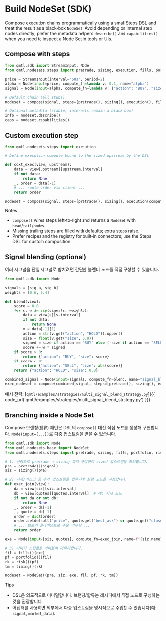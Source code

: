 # Build NodeSet (SDK)

Compose execution chains programmatically using a small Steps DSL and treat the result as a black‑box `NodeSet`.
Avoid depending on internal step nodes directly; prefer the metadata helpers
`describe()` and `capabilities()` when you need to inspect a Node Set in tools
or UIs.

## Compose with steps

```python
from qmtl.sdk import StreamInput, Node
from qmtl.nodesets.steps import pretrade, sizing, execution, fills, portfolio, risk, timing, compose

price = StreamInput(interval="60s", period=2)
alpha = Node(input=price, compute_fn=lambda v: 0.1, name="alpha")
signal = Node(input=alpha, compute_fn=lambda v: {"action": "BUY", "size": 1, "symbol": "BTC/USDT"})

# Default chain (all stubs)
nodeset = compose(signal, steps=[pretrade(), sizing(), execution(), fills(), portfolio(), risk(), timing()])

# Optional metadata (stable; internals remain a black box)
info = nodeset.describe()
caps = nodeset.capabilities()
```

## Custom execution step

```python
from qmtl.nodesets.steps import execution

# Define execution compute bound to the sized upstream by the DSL

def ccxt_exec(view, upstream):
    data = view[upstream][upstream.interval]
    if not data:
        return None
    _, order = data[-1]
    # ... route order via client ...
    return order

nodeset = compose(signal, steps=[pretrade(), sizing(), execution(compute_fn=ccxt_exec), fills(), portfolio(), risk(), timing()])
```

Notes
- `compose()` wires steps left‑to‑right and returns a `NodeSet` with `head`/`tail`/`nodes`.
- Missing trailing steps are filled with defaults; extra steps raise.
- Prefer recipes and the registry for built‑in connectors; use the Steps DSL for custom composition.

## Signal blending (optional)

여러 시그널을 단일 시그널로 합치려면 간단한 블렌더 노드를 직접 구성할 수 있습니다.

```python
from qmtl.sdk import Node

signals = [sig_a, sig_b]
weights = [0.6, 0.4]

def blend(view):
    score = 0.0
    for s, w in zip(signals, weights):
        data = view[s][s.interval]
        if not data:
            return None
        v = data[-1][1]
        action = str(v.get("action", "HOLD")).upper()
        size = float(v.get("size", 0.0))
        signed = size if action == "BUY" else (-size if action == "SELL" else 0.0)
        score += w * signed
    if score > 0:
        return {"action": "BUY", "size": score}
    if score < 0:
        return {"action": "SELL", "size": abs(score)}
    return {"action": "HOLD", "size": 0.0}

combined_signal = Node(input=signals, compute_fn=blend, name="signal_blend", interval=sig_a.interval, period=1)
exec_nodeset = compose(combined_signal, steps=[pretrade(), sizing(), execution(), fills(), portfolio(), risk(), timing()])
```

예시 전략: [`qmtl/examples/strategies/multi_signal_blend_strategy.py`]({{ code_url('qmtl/examples/strategies/multi_signal_blend_strategy.py') }})

## Branching inside a Node Set

Compose 브랜칭(합류) 패턴은 DSL의 `compose()` 대신 직접 노드를 생성해 구현합니다. `Node(input=[...])`로 다중 업스트림을 받을 수 있습니다.

```python
from qmtl.sdk import Node
from qmtl.nodesets.base import NodeSet
from qmtl.nodesets.steps import pretrade, sizing, fills, portfolio, risk, timing

# 1) 선형으로 pretrade → sizing 까지 구성하여 sized 업스트림을 확보합니다.
pre = pretrade()(signal)
siz = sizing()(pre)

# 2) 시세/리스크 등 추가 업스트림을 합류시켜 실행 노드를 구성합니다.
def exec_join(view):
    da = view[siz][siz.interval]
    db = view[quotes][quotes.interval]  # 예: 시세 노드
    if not da or not db:
        return None
    _, order = da[-1]
    _, quote = db[-1]
    order = dict(order)
    order.setdefault("price", quote.get("best_ask") or quote.get("close"))
    # ... 브로커 클라이언트로 주문 라우팅 ...
    return order

exe = Node(input=[siz, quotes], compute_fn=exec_join, name=f"{siz.name}_exec", interval=siz.interval, period=1)

# 3) 나머지 스텁들을 이어붙여 마무리합니다.
fil = fills()(exe)
pf = portfolio()(fil)
rk = risk()(pf)
tm = timing()(rk)

nodeset = NodeSet((pre, siz, exe, fil, pf, rk, tm))
```

Tips
- DSL은 의도적으로 미니멀합니다. 브랜칭/합류는 레시피에서 직접 노드로 구성하는 것을 권장합니다.
- 어댑터를 사용하면 외부에서 다중 업스트림을 명시적으로 주입할 수 있습니다(예: `signal`, `market_data`).
